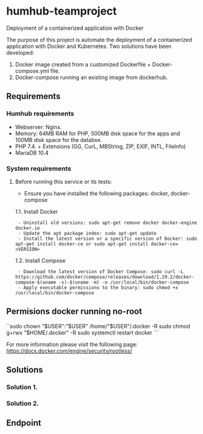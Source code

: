 # humhub-teamproject
Deployment of a containerized application with Docker

The purpose of this project is automate the deployment of a containerized application with Docker and Kubernetes.
Two solutions have been developed:

1. Docker image created from a customized Dockerfile + Docker-compose.yml file.
2. Docker-compose running an existing image from dockerhub.

## Requirements

### Humhub requirements
- Webserver:  Nginx.
- Memory: 64MB RAM for PHP, 500MB disk space for the apps and 100MB disk space for the databse.
- PHP 7.4. + Extensions (GG, CurL, MBString, ZIP, EXIF, INTL, FileInfo)
- MariaDB 10.4

### System requirements
1. Before running this service or its tests:
     - Ensure you have installed the following packages: docker, docker-compose

	 1.1. Install Docker

		- Uninstall old versions: sudo apt-get remove docker docker-engine docker.io
		- Update the apt package index: sudo apt-get update
		- Install the latest version or a specific version of Docker: sudo apt-get install docker-ce or sudo apt-get install docker-ce=<VERSION>
	 
	 1.2. Install Compose

		- Download the latest version of Docker Compose: sudo curl -L https://github.com/docker/compose/releases/download/1.29.2/docker-compose-$(uname -s)-$(uname -m) -o /usr/local/bin/docker-compose
		- Apply executable permissions to the binary: sudo chmod +x /usr/local/bin/docker-compose



## Permisions docker running no-root

``sudo chown "$USER":"$USER" /home/"$USER"/.docker -R
sudo chmod g+rwx "$HOME/.docker" -R
sudo systemctl restart docker ```

For more information please visit the following page: https://docs.docker.com/engine/security/rootless/

## Solutions 

### Solution 1.

### Solution 2.

## Endpoint


